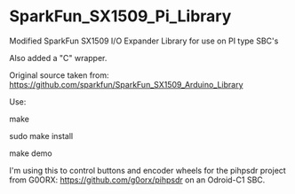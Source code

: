 # SparkFun_SX1509_Pi_Library
Modified SparkFun SX1509 I/O Expander Library for use on PI type SBC's

Also added a "C" wrapper.

Original source taken from: https://github.com/sparkfun/SparkFun_SX1509_Arduino_Library

Use:

make

sudo make install

make demo

I'm using this to control buttons and encoder wheels for the
pihpsdr project from G0ORX: https://github.com/g0orx/pihpsdr
on an Odroid-C1 SBC.
